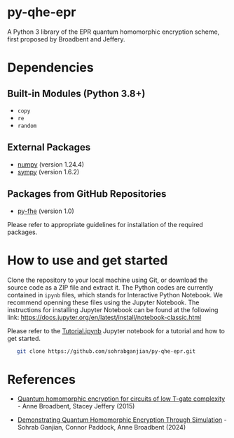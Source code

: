 # py-qhe-epr

A Python 3 library of the EPR quantum homomorphic encryption scheme, first proposed by Broadbent and Jeffery. 

# Dependencies

## Built-in Modules (Python 3.8+)

 - `copy`
 - `re`
 - `random`

## External Packages

- [numpy](https://numpy.org/) (version 1.24.4)
- [sympy](https://www.sympy.org/) (version 1.6.2)

## Packages from GitHub Repositories

- [py-fhe](https://github.com/sarojaerabelli/py-fhe) (version 1.0)

Please refer to appropriate guidelines for installation of the required packages. 

# How to use and get started

Clone the repository to your local machine using Git, or download the source code as a ZIP file and extract it. The Python codes are currently contained in `ipynb` files, which stands for Interactive Python Notebook. We recommend openning these files using the Jupyter Notebook. The instructions for installing Jupyter Notebook can be found at the following link:
https://docs.jupyter.org/en/latest/install/notebook-classic.html


Please refer to the <a href="https://github.com/sohrabganjian/py-qhe-epr/blob/main/Tutorial.ipynb">Tutorial.ipynb</a> Jupyter notebook for a tutorial and how to get started. 



```bash
   git clone https://github.com/sohrabganjian/py-qhe-epr.git
```


# References

- [Quantum homomorphic encryption for circuits of low T-gate complexity](https://arxiv.org/pdf/1412.8766.pdf) - Anne Broadbent, Stacey Jeffery (2015)

- [Demonstrating Quantum Homomorphic Encryption Through Simulation](https://arxiv.org/abs/2406.16247) - Sohrab Ganjian, Connor Paddock, Anne Broadbent (2024)
